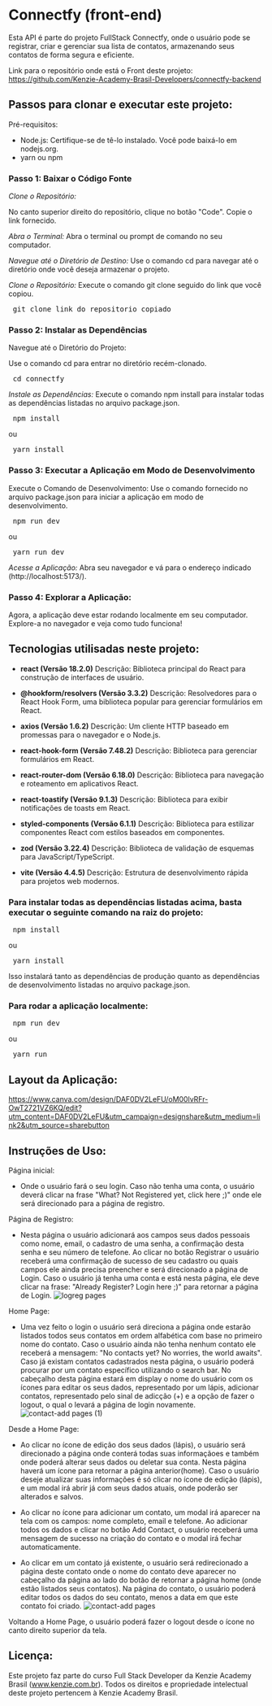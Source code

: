 # Connectfy (front-end)
Esta API é parte do projeto FullStack Connectfy, onde o usuário pode se registrar, criar e gerenciar sua lista de contatos, armazenando seus contatos de forma segura e eficiente.

Link para o repositório onde está o Front deste projeto: https://github.com/Kenzie-Academy-Brasil-Developers/connectfy-backend

## Passos para clonar e executar este projeto:
Pré-requisitos: 
- Node.js: Certifique-se de tê-lo instalado. Você pode baixá-lo em nodejs.org.
- yarn ou npm

### Passo 1: Baixar o Código Fonte

*Clone o Repositório:*

No canto superior direito do repositório, clique no botão "Code".
Copie o link fornecido.

*Abra o Terminal:*
Abra o terminal ou prompt de comando no seu computador.

*Navegue até o Diretório de Destino:*
Use o comando cd para navegar até o diretório onde você deseja armazenar o projeto.

*Clone o Repositório:*
Execute o comando git clone seguido do link que você copiou.
<pre>
 git clone link_do_repositorio_copiado
</pre>

### Passo 2: Instalar as Dependências
Navegue até o Diretório do Projeto:

Use o comando cd para entrar no diretório recém-clonado.
<pre>
 cd connectfy
</pre>

*Instale as Dependências:*
Execute o comando npm install para instalar todas as dependências listadas no arquivo package.json.
<pre>
 npm install
</pre>
ou
<pre>
 yarn install
</pre>
### Passo 3: Executar a Aplicação em Modo de Desenvolvimento
Execute o Comando de Desenvolvimento:
Use o comando fornecido no arquivo package.json para iniciar a aplicação em modo de desenvolvimento.
<pre>
 npm run dev
</pre>
ou
<pre>
 yarn run dev
</pre>

*Acesse a Aplicação:*
Abra seu navegador e vá para o endereço indicado (http://localhost:5173/).

### Passo 4: Explorar a Aplicação:
Agora, a aplicação deve estar rodando localmente em seu computador. Explore-a no navegador e veja como tudo funciona!

## Tecnologias utilisadas neste projeto:
- **react (Versão 18.2.0)**
    Descrição: Biblioteca principal do React para construção de interfaces de usuário. 

- **@hookform/resolvers (Versão 3.3.2)**
    Descrição: Resolvedores para o React Hook Form, uma biblioteca popular para gerenciar formulários em React.

- **axios (Versão 1.6.2)**
    Descrição: Um cliente HTTP baseado em promessas para o navegador e o Node.js.

- **react-hook-form (Versão 7.48.2)**
    Descrição: Biblioteca para gerenciar formulários em React.

- **react-router-dom (Versão 6.18.0)**
    Descrição: Biblioteca para navegação e roteamento em aplicativos React.

- **react-toastify (Versão 9.1.3)**
    Descrição: Biblioteca para exibir notificações de toasts em React.

- **styled-components (Versão 6.1.1)**
    Descrição: Biblioteca para estilizar componentes React com estilos baseados em componentes.

- **zod (Versão 3.22.4)**
    Descrição: Biblioteca de validação de esquemas para JavaScript/TypeScript.

 - **vite (Versão 4.4.5)**
    Descrição: Estrutura de desenvolvimento rápida para projetos web modernos.

### Para instalar todas as dependências listadas acima, basta executar o seguinte comando na raiz do projeto:
<pre>
 npm install 
</pre>
ou 
<pre>
 yarn install 
</pre>

Isso instalará tanto as dependências de produção quanto as dependências de desenvolvimento listadas no arquivo package.json.

### Para rodar a aplicação localmente:
<pre>
 npm run dev 
</pre>
ou 
<pre>
 yarn run  
</pre>

## Layout da Aplicação:
https://www.canva.com/design/DAF0DV2LeFU/oM00lvRFr-OwT2721VZ6KQ/edit?utm_content=DAF0DV2LeFU&utm_campaign=designshare&utm_medium=link2&utm_source=sharebutton


## Instruções de Uso:
Página inicial: 
- Onde o usuário fará o seu login. Caso não tenha uma conta, o usuário deverá clicar na frase "What? Not Registered yet, click here ;)" onde ele será direcionado para a página de registro.

Página de Registro:  
- Nesta página o usuário adicionará aos campos seus dados pessoais como nome, email, o cadastro de uma senha, a confirmação desta senha e seu número de telefone. Ao clicar no botão Registrar o usuário receberá uma confirmação de sucesso de seu cadastro ou quais campos ele ainda precisa preencher e será direcionado a página de Login. Caso o usuário já tenha uma conta e está nesta página, ele deve clicar na frase: "Already Register? Login here ;)" para retornar a página de Login.
![logreg pages](https://github.com/Kenzie-Academy-Brasil-Developers/connectfy/assets/103902774/381e0745-20a4-4432-bf93-e3ccf76e0636)

Home Page: 
- Uma vez feito o login o usuário será direciona a página onde estarão listados todos seus contatos em ordem alfabética com base no primeiro nome do contato. Caso o usuário ainda não tenha nenhum contato ele receberá a mensagem: "No contacts yet? No worries, the world awaits". Caso já existam contatos cadastrados nesta página, o usuário poderá procurar por um contato específico utilizando o search bar. No cabeçalho desta página estará em display o nome do usuário com os ícones para editar os seus dados, representado por um lápis, adicionar contatos, representado pelo sinal de adicção (+) e a opção de fazer o logout, o qual o levará a página de login novamente.
![contact-add pages (1)](https://github.com/Kenzie-Academy-Brasil-Developers/connectfy/assets/103902774/c4fa6628-b5c8-4842-a767-e4cef71665e3)


Desde a Home Page:
- Ao clicar no ícone de edição dos seus dados (lápis), o usuário será direcionado a página onde conterá todas suas informaçãoes e também onde poderá alterar seus dados ou deletar sua conta. Nesta página haverá um ícone para retornar a página anterior(home). Caso o usuário deseje atualizar suas informações é só clicar no ícone de edição (lápis), e um modal irá abrir já com seus dados atuais, onde poderão ser alterados e salvos.

- Ao clicar no ícone para adicionar um contato, um modal irá aparecer na tela com os campos: nome completo, email e telefone. Ao adicionar todos os dados e clicar no botão Add Contact, o usuário receberá uma mensagem de sucesso na criação do contato e o modal irá fechar automaticamente.

- Ao clicar em um contato já existente, o usuário será redirecionado a página deste contato onde o nome do contato deve aparecer no cabeçalho da página ao lado do botão de retornar a página home (onde estão listados seus contatos). Na página do contato, o usuário poderá editar todos os dados do seu contato, menos a data em que este contato foi criado.
![contact-add pages](https://github.com/Kenzie-Academy-Brasil-Developers/connectfy/assets/103902774/bc15f04b-5fb3-4fd4-97ad-e6147076bd2a)

Voltando a Home Page, o usuário poderá fazer o logout desde o ícone no canto direito superior da tela.

## Licença:
Este projeto faz parte do curso Full Stack Developer da Kenzie Academy Brasil (www.kenzie.com.br). Todos os direitos e propriedade intelectual deste projeto pertencem à Kenzie Academy Brasil.
